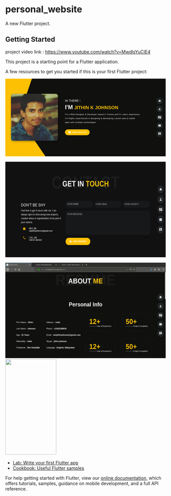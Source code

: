 # personal_website

A new Flutter project.

## Getting Started

project video link : https://www.youtube.com/watch?v=MwdlsYuCIE4

This project is a starting point for a Flutter application.

A few resources to get you started if this is your first Flutter project:

![Alt Text](https://raw.githubusercontent.com/iamjithinjohnson/flutter-web-responsive/master/home.gif)

<img src="https://raw.githubusercontent.com/iamjithinjohnson/flutter-web-responsive/master/about.png" width="540" height="300" /> 

<img src="https://raw.githubusercontent.com/iamjithinjohnson/flutter-web-responsive/master/desk_aboutme.gif" width="540" height="300" />  <img src="https://raw.githubusercontent.com/iamjithinjohnson/flutter-web-responsive/master/mob_aboutme.gif" width="160" height="300" />
- [Lab: Write your first Flutter app](https://flutter.dev/docs/get-started/codelab)
- [Cookbook: Useful Flutter samples](https://flutter.dev/docs/cookbook)

For help getting started with Flutter, view our
[online documentation](https://flutter.dev/docs), which offers tutorials,
samples, guidance on mobile development, and a full API reference.
